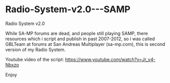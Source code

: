 # Radio-System-v2.0---SAMP
Radio System v2.0


While SA-MP forums are dead, and people still playing SAMP, there resources which i script and publish in past 2007-2012, so i was called GBLTeam at forums at San Andreas Multiplayer (sa-mp.com), this is second version of my Radio System.


Youtube video of the script:
https://www.youtube.com/watch?v=Jr_y4-Nbxzo


Enjoy
